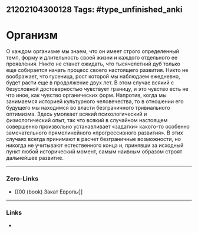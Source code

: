 21202104300128
Tags: #type_unfinished_anki
---
# Организм

О каждом организме мы знаем, что он имеет строго определенный темп, форму и длительность своей жизни и каждого отдельного ее проявления. Никто не станет ожидать, что тысячелетний дуб только еще собирается начать процесс своего настоящего развития. Никто не воображает, что гусеница, рост которой мы наблюдаем ежедневно, будет расти еще в продолжение двух лет. В этом случае всякий с безусловной достоверностью чувствует границу, и это чувство есть не что иное, как чувство органических форм. Напротив, когда мы занимаемся историей культурного человечества, то в отношении его будущего мы находимся во власти безграничного тривиального оптимизма. Здесь умолкает всякий психологический и физиологический опыт, так что всякий в случайном настоящем совершенно произвольно устанавливает «задатки» какого-то особенно замечательного прямолинейного «прогрессивного развития». В этих случаях всегда принимают в расчет безграничные возможности, но никогда не учитывают естественного конца и, принявши за исходный пункт любой исторический момент, самым наивным образом строят дальнейшее развитие.

---
### Zero-Links
- [[00 (book) Закат Европы]]
---
### Links
-